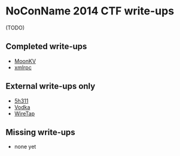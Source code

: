 # NoConName 2014 CTF write-ups

(TODO)

## Completed write-ups

* [MoonKV](MoonKV)
* [xmlrpc](xmlrpc)

## External write-ups only

* [5h311](5h311)
* [Vodka](Vodka)
* [WireTap](WireTap)

## Missing write-ups

* none yet
